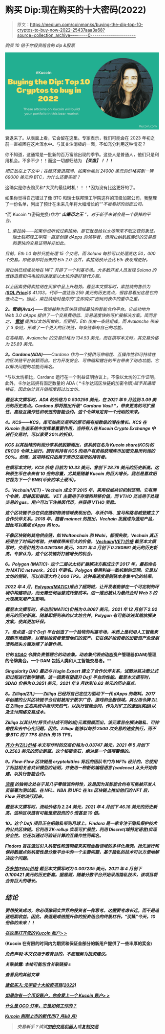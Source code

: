 # 购买 Dip:现在购买的十大密码(2022)

> 原文：<https://medium.com/coinmonks/buying-the-dip-top-10-cryptos-to-buy-now-2022-25437aaa3a68?source=collection_archive---------0----------------------->

*购买 10 倍于你投资组合的 dip &股票*

![](img/537086df80f85dcb942b8fbeec36b354.png)

衰退来了。从表面上看，它会留在这里。专家表示，我们可能会在 2023 年初之前一直被困在这片浑水中。与其关注消极的一面，不如充分利用这种情况？

你不知道，这通常是一批新的百万富翁出现的季节。这些人是普通人，他们只是利用机会。不多不少！！而这一切都归结为 ***【买盘】！！！***

*把它放在上下文中；在经济衰退期间，如果你能以 24000 美元的价格买到一辆 69000 美元的 BTC，为什么还要买呢？*

这确实是你去购买和*大买的最佳时机！！！*因为没有比这更好的了。

如果你觉得自己错过了像 BTC 和瑞士联邦理工学院这样的顶级加密公司，我整理了一份名单，列出了预计在未来几年将大幅增长的“*”不被看好的加密公司。*

*而 Kucoin *(密码兑换)*作为“ ***山寨币之王*** ”，对于新手来说会是一个很棒的平台。*

1.  *索拉纳——如果你没听说过索拉纳，那它就是给以太坊带来不眠之夜的象征。瑞士联邦理工学院一直是创建 dApps 的领导者，但索拉纳肮脏廉价的交易费和更快的交易证明并非如此。*

*目前，Eth 1.0 每秒只能处理 15 个交易，而 Solana 每秒可以处理高达 50，000 个交易。即使与即将到来的 Eth 2.0 合并，索拉纳预计会比 Eth 表现得更好。*

*索拉纳已经成功地在 NFT 开辟了一个利基市场。大多数开发人员发现 Solana 的低铸造费和闪电般的速度是以太坊的更好替代方案。*

*以上因素使得索拉纳在买家中呈上升趋势。截至本文撰写时，索拉纳的售价为([**SOL Price**](https://www.kucoin.com/price/SOL))$ 41.103。代币一度达到 259 美元的历史高点，很容易看出这是它的低点之一。因此，索拉纳绝对是你的“立即购买”密码列表中的重中之重。*

***2。雪崩(Avax)**——雪崩被称为区块链领域最快的智能合约平台。它成功地为 Web 3.0 dApps 提供了一个交易费用低、交易速度快的可扩展解决方案。简而言之， [**雪崩**](https://www.kucoin.com/price/AVAX) 提供以太坊所做的，但更好。Eth 仅由一条链组成，而 Avalanche 带来了 3 条链，形成了一个更大的区块链，每条链都有自己的功能。*

*在高峰期，Avalanche 的交易价格为 134.53 美元，而在撰写本文时，其交易价格为 25.89 美元。*

***3。Cardano(ADA)**——Cardano 作为一个提供可伸缩性、互操作性和可持续性的区块链平台脱颖而出。它为开发安全、可伸缩和健壮的平台带来了动态功能。它以解决问题的功能而闻名。*

*与以太坊相比，Cardano 运行在一个利益证明协议上，不像以太坊的工作证明。此外，卡尔达诺拥有固定数量的 ADA ( *卡尔达诺区块链的加密令牌)*赋予其通缩特征，因此估计其升值幅度超过以太坊。*

*[](https://www.kucoin.com/price/ADA)**截至本文撰写时，ADA 的价格为 0.530256 美元，在 2021 年 9 月达到 3.09 美元的历史高点。Cardano 即将推出升级" *Cardano Vasil* "，带来更高的可扩展性、高级互操作性和改进的智能合约。这个令牌肯定有一个光明的未来。***

*****4。KCS**——KCS，库币加密交易所的原币拥有指数级的潜在增长。KCS 在 Kucoin 生态系统中发挥着重要作用，当持有人在 Kucoin Crypto Exchange 中进行交易时，可以享受 20%的折扣。***

***KCS 以其独特的利润分享系统脱颖而出，该系统在名为 Kucoin share(KCS)的 ERC20 令牌上运行。拥有和持有 KCS 的用户有资格获得库币加密交易所利润的 50%。然而，这项特权只适用于库币交易所的持有者。***

***在撰写本文时，KCS 价格 目前为 10.33 美元，曾创下 28.79 美元的历史新高。这种原生币在未来有 10 倍的容量，尤其是随着 Kucoin 的巨大增长。我总是喜欢把它视为下一个 BNB(币安的本土硬币)。***

*****5。Vechain(VET)** - Vechain 成立于 2015 年，采用权威共识机制证明。它有两个令牌，即*兽医*和*兽医*。 *VET* 主要用于存储和转移价值，而 *VTHO* 充当用于处理交易的 gas。用户可以下注兽医代币，并获得 *VTHO* 奖励。***

***这个区块链平台在供应链和物流领域表现出色，与沃尔玛、宝马和路易威登建立了合作伙伴关系。2018 年，随着 mainnet 的推出，Vechain 发展成为通用产品，因此可以集成 dApps 和 ico。***

***不像区块链的其他供应链，如 Waltonchain 和 Wabi，都很失败，Vechain 真正经受住了时间的考验，并继续带来巨大的价值。 [**Vechain(VET)价格**](https://www.kucoin.com/price/VET) 截至本文撰写时，交易价格为 0.0261386 美元，2021 年 4 月创下 0.280991 美元的历史新高。专家认为，这个区块链将打破增长的机会。***

*****6。Polygon (MATIC)-** 这个二层以太坊扩展解决方案成立于 2017 年，最初命名为 MATIC network，2021 年更名。Polygon 使用利益一致机制的证明。它是以太坊的侧链，可以处理大约 7,000 TPS。这种高速度是侧链本身集中化的结果。***

***2022 年 4 月，[**Polygon(MATIC)**](https://www.kucoin.com/price/MATIC)推出了超网链，让开发者能够在一个可定制的环境中构建项目，而无需任何运营或托管成本。这一推出被认为最终会对 Web 3 的大规模采用产生影响。***

***截至本文撰写时，多边形(MATIC)价格为 0.8087 美元，2021 年 12 月创下 2.92 美元的历史新高。随着即将到来的以太坊合并，Polygon 有可能改进其缩放解决方案，使其更加环保。***

***7。奇点道 -这个 Defi 平台创造了一个独特的利基市场，本质上是利用人工智能来观察市场趋势，以帮助投资者管理他们的资产。它在保护投资者的加密资产免受崩溃和损失方面发挥了关键作用。***

***它的 [**SDAO**](https://www.kucoin.com/price/SDAO) 令牌负责管理它的动态集。动态集代表由*动态资产管理器(DAM)管理的令牌集合。一个 DAM 包括人类和人工智能交易者。****

***Singularity DAO 最近与 Hugin Expert 建立了合作伙伴关系，试图对其决策公式和过程进行数学建模。这一因素有望提升 Defi 平台的性能。截至本文撰写时，SDAO 价格为 0.3851 美元，2021 年 9 月达到 6.62 美元的历史高点。***

*****8。Zilliqa(ZIL)**——Zilliqa 已经将自己定位为驱动下一代 dApps 的燃料。2017 年创建的公共区块链平台目前被用于数字广告、游戏和金融领域。其公用令牌 ZIL 在 Zilliqa 生态系统中用作天然气，以执行智能合同，作为对矿工的激励(奖励)以及支付网络交易成本。***

***Zilliqa 以其分片(*将节点分成不同的组*)元素脱颖而出，该元素旨在解决隐私、可伸缩性和去中心化问题。因此，Zilliqa 能够以每秒 2500 次交易的速度执行，而不像 BTC 的 7 TPS 和 Eth 的 15 TPS。***

***[**齐力卡(ZIL)价格**](https://www.kucoin.com/price/ZIL) 本文写作时的交易价格为 0.03747 美元，2021 年 5 月创下 0.2563 美元的历史新高。这个秘密宝石，绝对是一个值得警惕的。***

*****9。Flow**-Flow 区块链是 cryptokitties 背后的团队专门为 NFTs 设计的。它使用了利益相关者共识模型的证明，并使用一种新的编程语言 *(cadence)* 从头开始构建，以执行智能合约。***

***[**流程**](https://www.kucoin.com/price/FLOW) 的独特之处在于其几乎零错误的特性，这是因为其智能合约有可能被开发人员部署为测试版。在 NFL、NBA 和 UFC 在 its 区块链上推出他们的 NFT 后，Flow 开始流行起来。***

***截至本文撰写时，流动价格为 2.24 美元，2021 年 4 月创下 46.16 美元的历史新高。这种区块链有可能是您投资的 5 倍甚至 10 倍。***

*****10。这个 Defi 项目正在把隐私带到月球上。Findora 是一家专注于隐私保护技术的公共区块链。它利用 ZK-rollup 实现可扩展性，利用 Discret(域特定语言)实现安全性。它还以通过可验证计算的互操作性而闻名。*****

***Findora 旨在通过引入机密性和透明度来实现金融领域的多样化用例。抢先运行和保持数据点的机密性是分散平台中的一个主要问题，基于隐私的技术可以方便地解决这个问题。***

***[**芬多拉(FRA)价格**](https://www.kucoin.com/price/FRA) 截至本文撰写时为 0.007235 美元，2021 年 4 月创下 0.100421 美元的历史新高。据推测，随着分散平台开始采用隐私技术，该项目将会有巨大的增长。***

## ***结论***

***要想投资成功，你必须像现实世界的投资者一样思考。这需要考虑长远，而不是追逐短期收益。因此，衰退是成倍提升你的投资组合的终极杠杆。*“买蘸”*今天，10 倍你的未来！！***

***[***在这里打开您的 Kucoin 账户> >***](https://www.kucoin.com/ucenter/signup?rcode=rP1HTX2)***

****(Kucoin 在有限的时间内为期货和保证金部分的新用户提供了一些丰厚的奖金)****

*****免责声明**:本文仅用于教育目的，不应理解为投资建议。***

******关联披露:*** *本帖可能包含关联链接* s***

***查看我的其他文章***

***[*逢低买入:元宇宙十大投资项目(2022)*](/coinmonks/buying-the-dip-top-10-metaverse-projects-to-invest-in-now-2022-b06a40d8db0b)***

***[*如果你有一个币安账户，你会爱上一个 Kucoin 账户> >*](/coinmonks/if-you-have-a-binance-account-youll-love-a-kucoin-account-5c68b6037b32)***

***[*什么是 OCO 订单，它是如何工作的？*](/coinmonks/just-what-is-an-oco-order-and-how-exactly-does-it-work-e77dde2020b3)***

***[*Kucoin 刚刚上市的新代币(7 月&8 月)*](/coinmonks/kucoin-just-listed-new-tokens-july-august-8c44def32442)***

> ***交易新手？试试[加密交易机器人](/coinmonks/crypto-trading-bot-c2ffce8acb2a)或[复制交易](/coinmonks/top-10-crypto-copy-trading-platforms-for-beginners-d0c37c7d698c)***